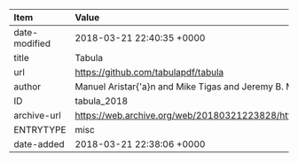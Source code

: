 | Item          | Value                                                                          |
|:--------------|:-------------------------------------------------------------------------------|
| date-modified | 2018-03-21 22:40:35 +0000                                                      |
| title         | Tabula                                                                         |
| url           | https://github.com/tabulapdf/tabula                                            |
| author        | Manuel Aristar{\'a}n and Mike Tigas and Jeremy B. Merrill                      |
| ID            | tabula_2018                                                                    |
| archive-url   | https://web.archive.org/web/20180321223828/https://github.com/tabulapdf/tabula |
| ENTRYTYPE     | misc                                                                           |
| date-added    | 2018-03-21 22:38:06 +0000                                                      |